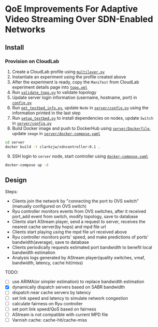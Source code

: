 # QoE Improvements For Adaptive Video Streaming Over SDN-Enabled Networks

## Install

### Provision on CloudLab

1. Create a CloudLab profile using [`multilayer.py`](./server/topology/multilayer.py)
2. Instantiate an experiment using the profile created above
3. After the experiment is ready, copy the `Manifest` from CloudLab experiment details page into [`topo.xml`](./topo.xml)
4. Run [`validate_topo.py`](./validate_topo.py) to validate topology
5. Update server login information (username, hostname, port) in [`config.py`](./config.py)
6. Run [`get_testbed_info.py`](./get_testbed_info.py), update `Node` in [`server/config.py`](./server/config.py) using the information printed in the last step
7. Run [`setup_testbed.py`](./setup_testbed.py) to install dependencies on nodes, update `Switch` in [`server/config.py`](./server/config.py)
8. Build Docker image and push to DockerHub using [`server/Dockerfile`](./server/Dockerfile), update `image` in [`server/docker-compose.yaml`](./server/docker-compose.yaml)
```bash
cd server
docker build -t clarkzjw/sdncontroller:0.1 .
```
9. SSH login to `server` node, start controller using [`docker-compose.yaml`](./server/docker-compose.yaml)
```bash
docker-compose up -d
```

## Design

Steps:

+ Clients join the network by "connecting the port to OVS switch"
(manually configured on OVS switch)
+ Ryu controller monitors events from OVS switches, after it received
port_add event from switch, modify topology, save to database
+ Clients start AStream player, send a request to server, receives the
nearest cache server(by hops) and mpd file url
+ Clients start playing using the mpd file url received above
+ Ryu controller monitors ports' speed, and make predictions of ports'
bandwidth(average), save to database
+ Clients periodically requests estimated port bandwidth to benefit
local bandwidth estimation
+ Analysis logs generated by AStream player(quality switches, vmaf,
bandwidth, latency, cache hit/miss)


TODO:

- [ ] use ARIMA(or simpler estimation) to replace bandwidth estimation
- [x] dynamically dispatch servers based on SABR bandwidth
- [ ] dispatch near cache servers by latency
- [ ] set link speed and latency to simulate network congestion
- [ ] calculate fairness on Ryu controller
- [ ] set port link speed/QoS based on fairness
- [ ] AStream is not compatible with current MPD file
- [ ] Varnish cache: cache-hit/cache-miss

